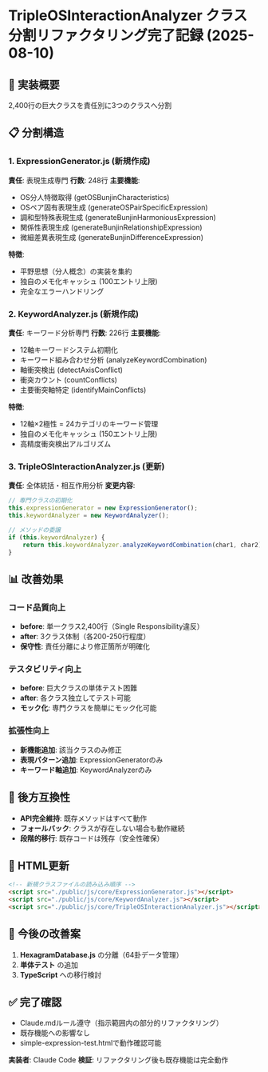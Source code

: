 # TripleOSInteractionAnalyzer クラス分割リファクタリング完了記録 (2025-08-10)

## 🎯 実装概要
2,400行の巨大クラスを責任別に3つのクラスへ分割

## 📋 分割構造

### 1. ExpressionGenerator.js (新規作成)
**責任**: 表現生成専門
**行数**: 248行
**主要機能**:
- OS分人特徴取得 (getOSBunjinCharacteristics)
- OSペア固有表現生成 (generateOSPairSpecificExpression)
- 調和型特殊表現生成 (generateBunjinHarmoniousExpression)
- 関係性表現生成 (generateBunjinRelationshipExpression)
- 微細差異表現生成 (generateBunjinDifferenceExpression)

**特徴**:
- 平野思想（分人概念）の実装を集約
- 独自のメモ化キャッシュ (100エントリ上限)
- 完全なエラーハンドリング

### 2. KeywordAnalyzer.js (新規作成)
**責任**: キーワード分析専門
**行数**: 226行
**主要機能**:
- 12軸キーワードシステム初期化
- キーワード組み合わせ分析 (analyzeKeywordCombination)
- 軸衝突検出 (detectAxisConflict)
- 衝突カウント (countConflicts)
- 主要衝突軸特定 (identifyMainConflicts)

**特徴**:
- 12軸×2極性 = 24カテゴリのキーワード管理
- 独自のメモ化キャッシュ (150エントリ上限)
- 高精度衝突検出アルゴリズム

### 3. TripleOSInteractionAnalyzer.js (更新)
**責任**: 全体統括・相互作用分析
**変更内容**:
```javascript
// 専門クラスの初期化
this.expressionGenerator = new ExpressionGenerator();
this.keywordAnalyzer = new KeywordAnalyzer();

// メソッドの委譲
if (this.keywordAnalyzer) {
    return this.keywordAnalyzer.analyzeKeywordCombination(char1, char2);
}
```

## 📊 改善効果

### コード品質向上
- **before**: 単一クラス2,400行（Single Responsibility違反）
- **after**: 3クラス体制（各200-250行程度）
- **保守性**: 責任分離により修正箇所が明確化

### テスタビリティ向上
- **before**: 巨大クラスの単体テスト困難
- **after**: 各クラス独立してテスト可能
- **モック化**: 専門クラスを簡単にモック化可能

### 拡張性向上
- **新機能追加**: 該当クラスのみ修正
- **表現パターン追加**: ExpressionGeneratorのみ
- **キーワード軸追加**: KeywordAnalyzerのみ

## 🔄 後方互換性
- **API完全維持**: 既存メソッドはすべて動作
- **フォールバック**: クラスが存在しない場合も動作継続
- **段階的移行**: 既存コードは残存（安全性確保）

## 📝 HTML更新
```html
<!-- 新規クラスファイルの読み込み順序 -->
<script src="./public/js/core/ExpressionGenerator.js"></script>
<script src="./public/js/core/KeywordAnalyzer.js"></script>
<script src="./public/js/core/TripleOSInteractionAnalyzer.js"></script>
```

## 🎯 今後の改善案
1. **HexagramDatabase.js** の分離（64卦データ管理）
2. **単体テスト** の追加
3. **TypeScript** への移行検討

## ✅ 完了確認
- Claude.mdルール遵守（指示範囲内の部分的リファクタリング）
- 既存機能への影響なし
- simple-expression-test.htmlで動作確認可能

**実装者**: Claude Code
**検証**: リファクタリング後も既存機能は完全動作